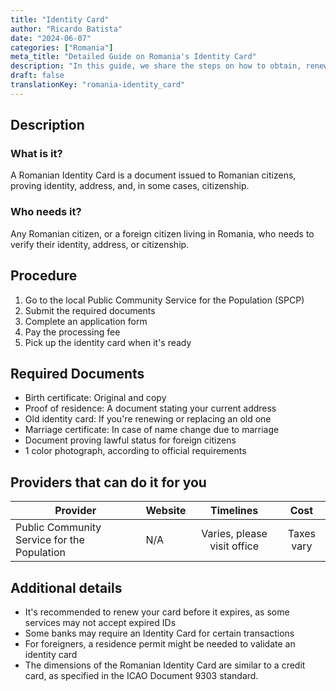 ```yaml
---
title: "Identity Card"
author: "Ricardo Batista"
date: "2024-06-07"
categories: ["Romania"]
meta_title: "Detailed Guide on Romania's Identity Card"
description: "In this guide, we share the steps on how to obtain, renew, and change details on a Romanian identity card"
draft: false
translationKey: "romania-identity_card"
---
```


## Description
### What is it?
A Romanian Identity Card is a document issued to Romanian citizens, proving identity, address, and, in some cases, citizenship. 

### Who needs it?
Any Romanian citizen, or a foreign citizen living in Romania, who needs to verify their identity, address, or citizenship.

## Procedure

1. Go to the local Public Community Service for the Population (SPCP)
2. Submit the required documents
3. Complete an application form
4. Pay the processing fee
5. Pick up the identity card when it's ready

## Required Documents

- Birth certificate: Original and copy
- Proof of residence: A document stating your current address
- Old identity card: If you're renewing or replacing an old one
- Marriage certificate: In case of name change due to marriage
- Document proving lawful status for foreign citizens
- 1 color photograph, according to official requirements

## Providers that can do it for you

| Provider             |     Website          |     Timelines    |       Cost      |
| -------------------- | -------------------- |  :------------:  | :------------:  |
| Public Community Service for the Population      |    N/A    |      Varies, please visit office      |  Taxes vary |

## Additional details
- It's recommended to renew your card before it expires, as some services may not accept expired IDs
- Some banks may require an Identity Card for certain transactions
- For foreigners, a residence permit might be needed to validate an identity card
- The dimensions of the Romanian Identity Card are similar to a credit card, as specified in the ICAO Document 9303 standard.